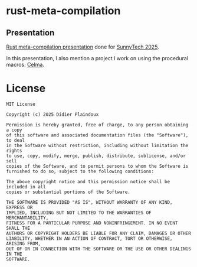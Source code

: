 # rust-meta-compilation

## Presentation

[Rust meta-compilation presentation](http://d.plaindoux.free.fr/talks/sunny-tech/rust-meta-compilation/main.html)
done for [SunnyTech 2025](https://sunny-tech.io).

In this presentation, I also mention a project I work on using the procedural macros: [Celma](https://github.com/d-plaindoux/celma).

# License

```
MIT License

Copyright (c) 2025 Didier Plaindoux

Permission is hereby granted, free of charge, to any person obtaining a copy
of this software and associated documentation files (the "Software"), to deal
in the Software without restriction, including without limitation the rights
to use, copy, modify, merge, publish, distribute, sublicense, and/or sell
copies of the Software, and to permit persons to whom the Software is
furnished to do so, subject to the following conditions:

The above copyright notice and this permission notice shall be included in all
copies or substantial portions of the Software.

THE SOFTWARE IS PROVIDED "AS IS", WITHOUT WARRANTY OF ANY KIND, EXPRESS OR
IMPLIED, INCLUDING BUT NOT LIMITED TO THE WARRANTIES OF MERCHANTABILITY,
FITNESS FOR A PARTICULAR PURPOSE AND NONINFRINGEMENT. IN NO EVENT SHALL THE
AUTHORS OR COPYRIGHT HOLDERS BE LIABLE FOR ANY CLAIM, DAMAGES OR OTHER
LIABILITY, WHETHER IN AN ACTION OF CONTRACT, TORT OR OTHERWISE, ARISING FROM,
OUT OF OR IN CONNECTION WITH THE SOFTWARE OR THE USE OR OTHER DEALINGS IN THE
SOFTWARE.
```
